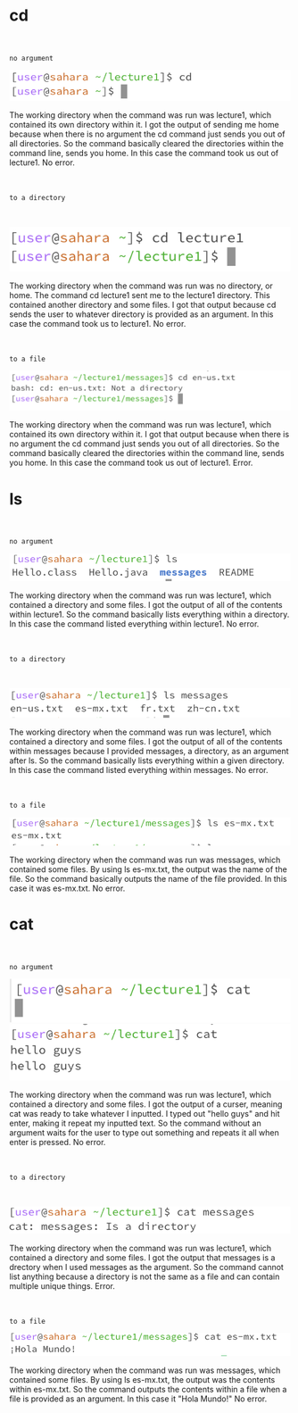 # **cd**
<br>

`no argument`

![Image](https://github.com/riasinghania/cse15l-lab-reports/blob/main/Screen%20Shot%202024-01-10%20at%203.33.31%20PM.png?raw=true)

The working directory when the command was run was lecture1, which contained its own directory within it. 
I got the output of sending me home because when there is no argument the cd command just sends you out of all directories. So the command basically cleared the directories within the command line, sends you home. In this case the command took us out of lecture1. 
No error. 

<br>

`to a directory`

<br>

![Image](https://github.com/riasinghania/cse15l-lab-reports/blob/main/Screen%20Shot%202024-01-10%20at%203.27.07%20PM.png?raw=true)

The working directory when the command was run was no directory, or home. The command cd lecture1 sent me to the lecture1 directory. This contained another directory and some files. I got that output because cd sends the user to whatever directory is provided as an argument. In this case the command took us to lecture1. No error.

<br>

`to a file`

![Image](https://github.com/riasinghania/cse15l-lab-reports/blob/main/Screen%20Shot%202024-01-10%20at%203.39.44%20PM.png?raw=true)

The working directory when the command was run was lecture1, which contained its own directory within it. I got that output because when there is no argument the cd command just sends you out of all directories. So the command basically cleared the directories within the command line, sends you home. In this case the command took us out of lecture1. Error.

# **ls**
<br>

`no argument`

![Image](https://github.com/riasinghania/cse15l-lab-reports/blob/main/Screen%20Shot%202024-01-11%20at%2011.06.20%20AM.png?raw=true)

The working directory when the command was run was lecture1, which contained a directory and some files. 
I got the output of all of the contents within lecture1. So the command basically lists everything within a directory. In this case the command listed everything within lecture1. 
No error. 

<br>

`to a directory`

<br>

![Image](https://github.com/riasinghania/cse15l-lab-reports/blob/main/Screen%20Shot%202024-01-11%20at%2011.06.35%20AM.png?raw=true)

The working directory when the command was run was lecture1, which contained a directory and some files. 
I got the output of all of the contents within messages because I provided messages, a directory, as an argument after ls. So the command basically lists everything within a given directory. In this case the command listed everything within messages. 
No error. 

<br>

`to a file`

![Image](https://github.com/riasinghania/cse15l-lab-reports/blob/main/Screen%20Shot%202024-01-11%20at%2011.07.44%20AM.png?raw=true)

The working directory when the command was run was messages, which contained some files. By using ls es-mx.txt, the output was the name of the file.
So the command basically outputs the name of the file provided. In this case it was es-mx.txt.
No error. 

# **cat**
<br>

`no argument`

![Image](https://github.com/riasinghania/cse15l-lab-reports/blob/main/Screen%20Shot%202024-01-11%20at%2011.34.13%20AM.png?raw=true)
![Image](https://github.com/riasinghania/cse15l-lab-reports/blob/main/Screen%20Shot%202024-01-11%20at%2011.34.16%20AM.png?raw=true)

The working directory when the command was run was lecture1, which contained a directory and some files. 
I got the output of a curser, meaning cat was ready to take whatever I inputted. I typed out "hello guys" and hit enter, making it repeat my inputted text. So the command without an argument waits for the user to type out something and repeats it all when enter is pressed.
No error. 

<br>

`to a directory`

<br>

![Image](https://github.com/riasinghania/cse15l-lab-reports/blob/main/Screen%20Shot%202024-01-11%20at%2011.29.51%20AM.png?raw=true)

The working directory when the command was run was lecture1, which contained a directory and some files. 
I got the output that messages is a drectory when I used messages as the argument. So the command cannot list anything because a directory is not the same as a file and can contain multiple unique things.
Error. 

<br>

`to a file`

![Image](https://github.com/riasinghania/cse15l-lab-reports/blob/main/Screen%20Shot%202024-01-11%20at%2011.29.40%20AM.png?raw=true)

The working directory when the command was run was messages, which contained some files. By using ls es-mx.txt, the output was the contents within es-mx.txt.
So the command outputs the contents within a file when a file is provided as an argument. In this case it "Hola Mundo!"
No error.
